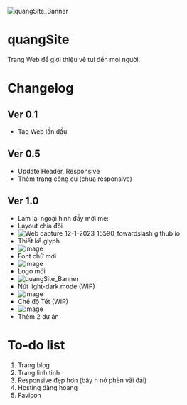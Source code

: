 ![quangSite_Banner](https://user-images.githubusercontent.com/68984861/212021281-318a0a44-f46d-4f51-b871-85175c3ce504.svg)
# quangSite
Trang Web để giới thiệu về tui đến mọi người.
# Changelog
## Ver 0.1
- Tạo Web lần đầu
## Ver 0.5
- Update Header, Responsive
- Thêm trang công cụ (chưa responsive)
## Ver 1.0
- Làm lại ngoại hình đầy mới mẻ:
- Layout chia đôi
- ![Web capture_12-1-2023_15590_fowardslash github io](https://user-images.githubusercontent.com/68984861/212022898-02809115-9a1e-4a57-b399-1c39e1e61ef6.jpeg)
- Thiết kế glyph
- ![image](https://user-images.githubusercontent.com/68984861/212022143-2e24090e-6c26-4ae2-9e7b-f8fd5eb859da.png)
- Font chữ mới
- ![image](https://user-images.githubusercontent.com/68984861/212022227-ddc7a5b5-3318-42ee-acb8-b46250f90a8e.png)
- Logo mới
- ![quangSite_Banner](https://user-images.githubusercontent.com/68984861/212022332-2b1ca197-c7d5-474e-b376-05da8c105223.svg)
- Nút light-dark mode (WIP)
- ![image](https://user-images.githubusercontent.com/68984861/212023493-7b944450-5bf3-4af3-b67f-e6b14f3db6a1.png)
- Chế độ Tết (WIP)
- ![image](https://user-images.githubusercontent.com/68984861/212024092-835f2958-dd4c-4f18-80bb-d02fc61031cf.png)
- Thêm 2 dự án
# To-do list
1. Trang blog
2. Trang linh tinh
3. Responsive đẹp hơn (bây h nó phèn vãi đái)
4. Hosting đàng hoàng
5. Favicon
